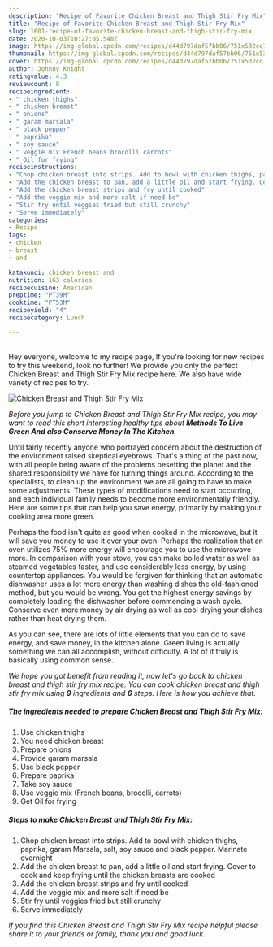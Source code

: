 ```yaml
---
description: "Recipe of Favorite Chicken Breast and Thigh Stir Fry Mix"
title: "Recipe of Favorite Chicken Breast and Thigh Stir Fry Mix"
slug: 1601-recipe-of-favorite-chicken-breast-and-thigh-stir-fry-mix
date: 2020-10-03T10:27:05.548Z
image: https://img-global.cpcdn.com/recipes/d44d797daf57bb06/751x532cq70/chicken-breast-and-thigh-stir-fry-mix-recipe-main-photo.jpg
thumbnail: https://img-global.cpcdn.com/recipes/d44d797daf57bb06/751x532cq70/chicken-breast-and-thigh-stir-fry-mix-recipe-main-photo.jpg
cover: https://img-global.cpcdn.com/recipes/d44d797daf57bb06/751x532cq70/chicken-breast-and-thigh-stir-fry-mix-recipe-main-photo.jpg
author: Johnny Knight
ratingvalue: 4.3
reviewcount: 8
recipeingredient:
- " chicken thighs"
- " chicken breast"
- " onions"
- " garam marsala"
- " black pepper"
- " paprika"
- " soy sauce"
- " veggie mix French beans brocolli carrots"
- " Oil for frying"
recipeinstructions:
- "Chop chicken breast into strips. Add to bowl with chicken thighs, paprika, garam Marsala, salt, soy sauce and black pepper. Marinate overnight"
- "Add the chicken breast to pan, add a little oil and start frying. Cover to cook and keep frying until the chicken breasts are cooked"
- "Add the chicken breast strips and fry until cooked"
- "Add the veggie mix and more salt if need be"
- "Stir fry until veggies fried but still crunchy"
- "Serve immediately"
categories:
- Recipe
tags:
- chicken
- breast
- and

katakunci: chicken breast and 
nutrition: 163 calories
recipecuisine: American
preptime: "PT39M"
cooktime: "PT53M"
recipeyield: "4"
recipecategory: Lunch

---
```

<br>
Hey everyone, welcome to my recipe page, If you're looking for new recipes to try this weekend, look no further! We provide you only the perfect Chicken Breast and Thigh Stir Fry Mix recipe here. We also have wide variety of recipes to try.
<br>


![Chicken Breast and Thigh Stir Fry Mix](https://img-global.cpcdn.com/recipes/d44d797daf57bb06/751x532cq70/chicken-breast-and-thigh-stir-fry-mix-recipe-main-photo.jpg)

<i>Before you jump to Chicken Breast and Thigh Stir Fry Mix recipe, you may want to read this short interesting healthy tips about 
<strong>Methods To Live Green And also Conserve Money In The Kitchen</strong>.</i>
</br>

Until fairly recently anyone who portrayed concern about the destruction of the environment raised skeptical eyebrows. That's a thing of the past now, with all people being aware of the problems besetting the planet and the shared responsibility we have for turning things around. According to the specialists, to clean up the environment we are all going to have to make some adjustments. These types of modifications need to start occurring, and each individual family needs to become more environmentally friendly. Here are some tips that can help you save energy, primarily by making your cooking area more green.

Perhaps the food isn't quite as good when cooked in the microwave, but it will save you money to use it over your oven. Perhaps the realization that an oven utilizes 75% more energy will encourage you to use the microwave more. In comparison with your stove, you can make boiled water as well as steamed vegetables faster, and use considerably less energy, by using countertop appliances. You would be forgiven for thinking that an automatic dishwasher uses a lot more energy than washing dishes the old-fashioned method, but you would be wrong. You get the highest energy savings by completely loading the dishwasher before commencing a wash cycle. Conserve even more money by air drying as well as cool drying your dishes rather than heat drying them.

As you can see, there are lots of little elements that you can do to save energy, and save money, in the kitchen alone. Green living is actually something we can all accomplish, without difficulty. A lot of it truly is basically using common sense.


<i>We hope you got benefit from reading it, now let's go back to chicken breast and thigh stir fry mix recipe. You can cook chicken breast and thigh stir fry mix using <strong>9</strong> ingredients and <strong>6</strong> steps. Here is how you achieve that.
</i>

##### The ingredients needed to prepare Chicken Breast and Thigh Stir Fry Mix:

1. Use  chicken thighs
1. You need  chicken breast
1. Prepare  onions
1. Provide  garam marsala
1. Use  black pepper
1. Prepare  paprika
1. Take  soy sauce
1. Use  veggie mix (French beans, brocolli, carrots)
1. Get  Oil for frying


##### Steps to make Chicken Breast and Thigh Stir Fry Mix:

1. Chop chicken breast into strips. Add to bowl with chicken thighs, paprika, garam Marsala, salt, soy sauce and black pepper. Marinate overnight
1. Add the chicken breast to pan, add a little oil and start frying. Cover to cook and keep frying until the chicken breasts are cooked
1. Add the chicken breast strips and fry until cooked
1. Add the veggie mix and more salt if need be
1. Stir fry until veggies fried but still crunchy
1. Serve immediately


<i>If you find this Chicken Breast and Thigh Stir Fry Mix recipe helpful please share it to your friends or family, thank you and good luck.</i>
